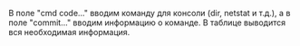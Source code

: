 В поле "cmd code..." вводим команду для консоли (dir, netstat  и т.д.), а в поле "commit..." вводим информацию о команде. В таблице выводится вся необходимая информация.
